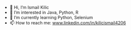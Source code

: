 - 👋 Hi, I’m Ismail Kilic
- 👀 I’m interested in Java, Python, R
- 🌱 I’m currently learning Python, Selenium
- 📫 How to reach me: www.linkedin.com/in/kilicismail4206

<!---
ismailkilic4206/ismailkilic4206 is a ✨ special ✨ repository because its `README.md` (this file) appears on your GitHub profile.
You can click the Preview link to take a look at your changes.
--->
